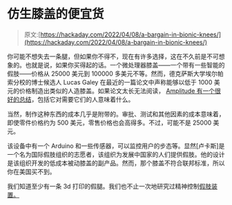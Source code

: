 # 仿生膝盖的便宜货

> 原文:[https://hackaday.com/2022/04/08/a-bargain-in-bionic-knees/](https://hackaday.com/2022/04/08/a-bargain-in-bionic-knees/)

你可能不想失去一条腿，但如果你不得不，现在有许多选择，这在不久前是不可想象的。也就是说，如果你买得起的话。一个微处理器膝盖——一个带有一些智能的假肢——价格从 25000 美元到 100000 多美元不等。然而，德克萨斯大学埃尔帕索分校的博士候选人 Lucas Galey 在最近的一篇论文中声称能够以低于 1000 美元的价格制造出类似的人造膝盖。如果论文太长无法阅读， [Amplitude 有一个很好的总结](https://livingwithamplitude.com/low-cost-microprocessor-knee-bionic-leg-lucas-galey/)，包括它对需要它们的人意味着什么。

当然，制作这种东西的成本几乎是附带的。审批、测试和其他因素的成本意味着，即使零件价格约为 500 美元，零售价格也会高得多。不过，可能不是 25000 美元。

该设备中有一个 Arduino 和一些传感器，可以监控用户的步态等。显然[卢卡斯]是一个名为国际假肢组织的志愿者，该组织为发展中国家的人们提供假肢。他的设计是该组织开发的低成本被动膝盖的副产品。然而，那个膝盖不符合联邦标准，所以你在美国买不到。

我们知道至少有一条 3d 打印的假腿。我们也不止一次地研究过精神控制[假肢装置。](https://hackaday.com/2021/06/30/adding-a-gentle-touch-to-prosthetic-limbs-with-somatosensory-stimulation/)